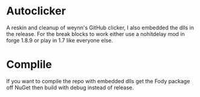 # Autoclicker
A reskin and cleanup of weynn's GitHub clicker, I also embedded the dlls in the release. For the break blocks to work either use a nohitdelay mod in forge 1.8.9 or play in 1.7 like everyone else.

# Complile

If you want to compile the repo with embedded dlls get the Fody package off NuGet then build with debug instead of release.
